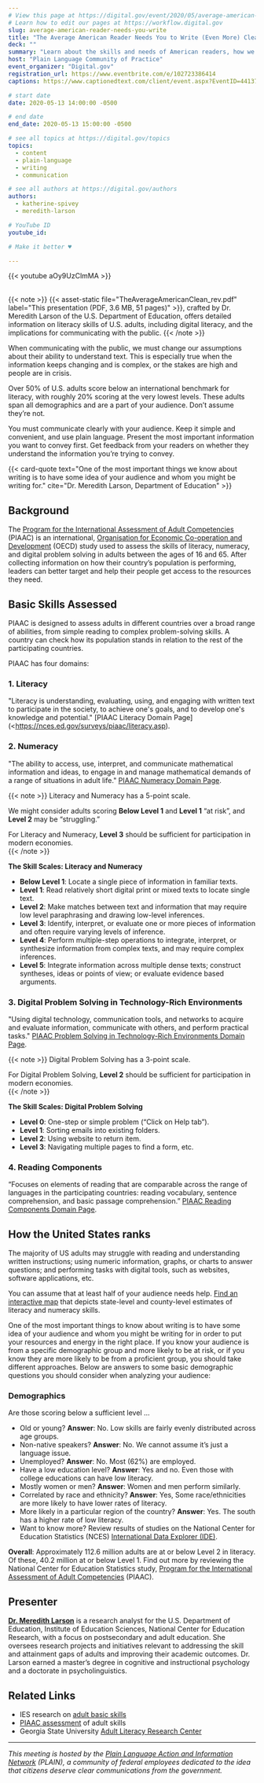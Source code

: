 ```yaml
---
# View this page at https://digital.gov/event/2020/05/average-american-reader-needs-you-write
# Learn how to edit our pages at https://workflow.digital.gov
slug: average-american-reader-needs-you-write
title: "The Average American Reader Needs You to Write (Even More) Clearly"
deck: ""
summary: "Learn about the skills and needs of American readers, how we are failing our audiences, and ways to do better. "
host: "Plain Language Community of Practice"
event_organizer: "Digital.gov"
registration_url: https://www.eventbrite.com/e/102723386414
captions: https://www.captionedtext.com/client/event.aspx?EventID=4413727&CustomerID=321

# start date
date: 2020-05-13 14:00:00 -0500

# end date
end_date: 2020-05-13 15:00:00 -0500

# see all topics at https://digital.gov/topics
topics: 
  - content
  - plain-language
  - writing
  - communication

# see all authors at https://digital.gov/authors
authors: 
  - katherine-spivey
  - meredith-larson

# YouTube ID
youtube_id: 

# Make it better ♥

---
```


{{< youtube aOy9UzClmMA >}}
<br /><br />

{{< note >}}
{{< asset-static file="TheAverageAmericanClean_rev.pdf" label="This presentation (PDF, 3.6 MB, 51 pages)" >}}, crafted by Dr. Meredith Larson of the U.S. Department of Education, offers detailed information on literacy skills of U.S. adults, including digital literacy, and the implications for communicating with the public. 
{{< /note >}}

When communicating with the public, we must change our assumptions about their ability to understand text. This is especially true when the information keeps changing and is complex, or the stakes are high and people are in crisis.

Over 50% of U.S. adults score below an international benchmark for literacy, with roughly 20% scoring at the very lowest levels. These adults span all demographics and are a part of your audience. Don’t assume they’re not.

You must  communicate clearly with your audience. Keep it simple and convenient, and use plain language. Present the most important information you want to convey first. Get feedback from your readers on whether they understand the information you’re trying to convey.

{{< card-quote text="One of the most important things we know about writing is to have some idea of your audience and whom you might be writing for." cite="Dr. Meredith Larson, Department of Education" >}}

## Background

The [Program for the International Assessment of Adult Competencies](https://nces.ed.gov/surveys/piaac/) (PIAAC) is an international, [Organisation for Economic Co-operation and Development](https://www.oecd.org/) (OECD) study used to assess the skills of literacy, numeracy, and digital problem solving in adults between the ages of 16 and 65. After collecting information on how their country’s population is performing, leaders can better target and help their people get access to the resources they need. 

## Basic Skills Assessed

PIAAC is designed to assess adults in different countries over a broad range of abilities, from simple reading to complex problem-solving skills. A country can check how its population stands in relation to the rest of the participating countries. 

PIAAC has four domains: 

### 1. Literacy
"Literacy is understanding, evaluating, using, and engaging with written text to participate in the society, to achieve one's goals, and to develop one's knowledge and potential." [PIAAC Literacy Domain Page](<https://nces.ed.gov/surveys/piaac/literacy.asp).

### 2. Numeracy
"The ability to access, use, interpret, and communicate mathematical information and ideas, to engage in and manage mathematical demands of a range of situations in adult life." [PIAAC Numeracy Domain Page](https://nces.ed.gov/surveys/piaac/numeracy.asp).

{{< note >}}
Literacy and Numeracy has a 5-point scale. 
 
We might consider adults scoring **Below Level 1** and **Level 1** “at risk”, and **Level 2** may be “struggling.”
 
For Literacy and Numeracy, **Level 3** should be sufficient for participation in modern economies.  
{{< /note >}}

**The Skill Scales: Literacy and Numeracy**  

- **Below Level 1**: Locate a single piece of information in familiar texts. 
- **Level 1**: Read relatively short digital print or mixed texts to locate single text. 
- **Level 2**: Make matches between text and information that may require low level paraphrasing and drawing low-level inferences.
- **Level 3**: Identify, interpret, or evaluate one or more pieces of information and often require varying levels of inference. 
- **Level 4**: Perform multiple-step operations to integrate, interpret, or synthesize information from complex texts, and may require complex inferences.  
- **Level 5**: Integrate information across multiple dense texts; construct syntheses, ideas or points of view; or evaluate evidence based arguments. 

### 3. Digital Problem Solving in Technology-Rich Environments
"Using digital technology, communication tools, and networks to acquire and evaluate information, communicate with others, and perform practical tasks." [PIAAC Problem Solving in Technology-Rich Environments Domain Page](https://nces.ed.gov/surveys/piaac/problem-solving.asp).

{{< note >}}
Digital Problem Solving has a 3-point scale.
 
For Digital Problem Solving, **Level 2** should be sufficient for participation in modern economies.   
{{< /note >}}

**The Skill Scales: Digital Problem Solving** 

- **Level 0**: One-step or simple problem (“Click on Help tab”).
- **Level 1**: Sorting emails into existing folders.
- **Level 2**: Using website to return item. 
- **Level 3**: Navigating multiple pages to find a form, etc. 

### 4. Reading Components
“Focuses on elements of reading that are comparable across the range of languages in the participating countries: reading vocabulary, sentence comprehension, and basic passage comprehension.” [PIAAC Reading Components Domain Page](https://nces.ed.gov/surveys/piaac/reading-components.asp).

## How the United States ranks

The majority of US adults may struggle with reading and understanding written instructions; using numeric information, graphs, or charts to answer questions; and performing tasks with digital tools, such as websites, software applications, etc. 

You can assume that at least half of your audience needs help. [Find an interactive map](https://nces.ed.gov/surveys/piaac/skillsmap/) that depicts state-level and county-level estimates of literacy and numeracy skills.

One of the most important things to know about writing is to have some idea of your audience and whom you might be writing for in order to put your resources and energy in the right place. If you know your audience is from a specific demographic group and more likely to be at risk, or if you know they are more likely to be from a proficient group, you should take different approaches. Below are answers to some basic demographic questions you should consider when analyzing your audience: 

### Demographics 

Are those scoring below a sufficient level ... 
- Old or young? **Answer**: No. Low skills are fairly evenly distributed across age groups. 
- Non-native speakers? **Answer**: No. We cannot assume it’s just a language issue. 
- Unemployed? **Answer**: No. Most (62%) are employed.
- Have a low education level? **Answer**: Yes and no. Even those with college educations can have low literacy.
- Mostly women or men? **Answer**: Women and men perform similarly.
- Correlated by race and ethnicity? **Answer**: Yes, Some race/ethnicities are more likely to have lower rates of literacy.
- More likely in a particular region of the country? **Answer**: Yes. The south has a higher rate of low literacy.
- Want to know more? Review results of studies on the National Center for Education Statistics (NCES) [International Data Explorer (IDE)](https://nces.ed.gov/surveys/international/ide/).

**Overall**: Approximately 112.6 million adults are at or below Level 2 in literacy. Of these, 40.2 million at or below Level 1. Find out more by reviewing the National Center for Education Statistics study, [Program for the International Assessment of Adult Competencies](https://nces.ed.gov/surveys/piaac/2017/awc/table1_1.asp) (PIAAC).

## Presenter

[**Dr. Meredith Larson**](https://www.linkedin.com/in/meredithjlarson/) is a research analyst for the U.S. Department of Education, Institute of Education Sciences, National Center for Education Research, with a focus on postsecondary and adult education. She oversees research projects and initiatives relevant to addressing the skill and attainment gaps of adults and improving their academic outcomes. Dr. Larson earned a master’s degree in cognitive and instructional psychology and a doctorate in psycholinguistics.

## Related Links

 - IES research on [adult basic skills](https://ies.ed.gov/topics/adultBasic.asp)
 - [PIAAC assessment](https://nces.ed.gov/surveys/piaac/current_results.asp) of adult skills
 - Georgia State University [Adult Literacy Research Center](https://education.gsu.edu/research-outreach/alrc/)

---

_This meeting is hosted by the [Plain Language Action and Information Network](https://plainlanguage.gov/) (PLAIN), a community of federal employees dedicated to the idea that citizens deserve clear communications from the government._ 

